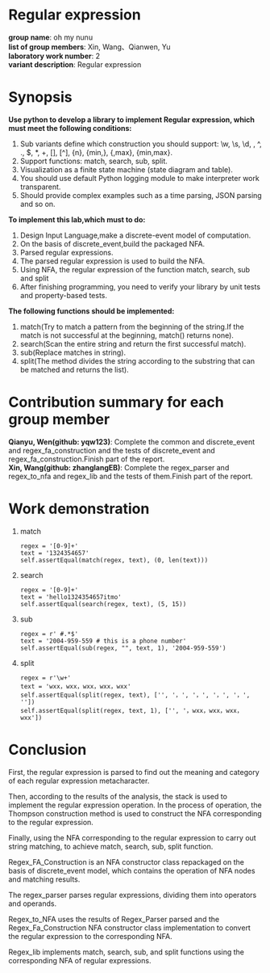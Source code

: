 # Regular expression
   **group name**: oh my nunu     
   **list of group members**: Xin, Wang、Qianwen, Yu   
   **laboratory work number**: 2  
   **variant description**: Regular expression  
# Synopsis
   **Use python to develop a library to implement Regular expression, which must meet the following conditions:** 

   1. Sub variants define which construction you should support:
      \w, \s, \d, \, ^, ., $, *, +, [], [^], {n}, {min,}, {,max}, {min,max}.
   2. Support functions: match, search, sub, split.
   3. Visualization as a finite state machine (state diagram and table). 
   4. You should use default Python logging module to make interpreter work transparent.
   5. Should provide complex examples such as a time parsing, JSON parsing and so on. 

   **To implement this lab,which must to do:**  

   1. Design Input Language,make a discrete-event model of computation.   
   2. On the basis of discrete_event,build the packaged NFA.
   3. Parsed regular expressions.
   4. The parsed regular expression is used to build the NFA.
   5. Using NFA, the regular expression of the function match, search, sub and split
   6.  After finishing programming, you need to verify your library by unit tests and property-based tests. 

   **The following functions should be implemented:**  

   1. match(Try to match a pattern from the beginning of the string.If the match is not successful at the beginning, match() returns none).
   2. search(Scan the entire string and return the first successful match).
   3. sub(Replace matches in string).   
   4. split(The method divides the string according to the substring that can be matched and returns the list).  

# Contribution summary for each group member
   **Qianyu, Wen(github: yqw123)**: Complete the common and discrete_event and regex_fa_construction and the tests of discrete_event and regex_fa_construction.Finish part of the report.   
   **Xin, Wang(github: zhanglangEB)**: Complete the regex_parser and regex_to_nfa and regex_lib and the tests of them.Finish part of the report. 


# Work demonstration 
   1. match  

      ```
      regex = '[0-9]+'
      text = '1324354657'
      self.assertEqual(match(regex, text), (0, len(text)))
      ```

   2. search  

      ```
      regex = '[0-9]+'
      text = 'hello1324354657itmo'
      self.assertEqual(search(regex, text), (5, 15))
      ```

   3. sub  

      ```
      regex = r' #.*$'
      text = '2004-959-559 # this is a phone number'
      self.assertEqual(sub(regex, "", text, 1), '2004-959-559') 
      ```

   4. split 

      ```
      regex = r'\w+'
      text = 'wxx，wxx，wxx，wxx，wxx'
      self.assertEqual(split(regex, text), ['', '，', '，', '，', '，', ''])
      self.assertEqual(split(regex, text, 1), ['', '，wxx，wxx，wxx，wxx'])
      ```

# Conclusion
  First, the regular expression is parsed to find out the meaning and category of each regular expression metacharacter.
  
  Then, according to the results of the analysis, the stack is used to implement the regular expression operation. In the process of operation, the Thompson construction method is used to construct the NFA corresponding to the regular expression.
  
  Finally, using the NFA corresponding to the regular expression to carry out string matching, to achieve match, search, sub, split function.
  
  Regex_FA_Construction is an NFA constructor class repackaged on the basis of discrete_event model, which contains the operation of NFA nodes and matching results.
  
  The regex_parser parses regular expressions, dividing them into operators and operands.
  
  Regex_to_NFA uses the results of Regex_Parser parsed and the Regex_Fa_Construction NFA constructor class implementation to convert the regular expression to the corresponding NFA.
  
  Regex_lib implements match, search, sub, and split functions using the corresponding NFA of regular expressions.
